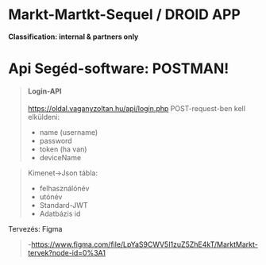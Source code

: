 # Markt-Martkt-Sequel / DROID APP
**Classification: internal & partners only**

# Api Segéd-software: POSTMAN!
> #### Login-API
> https://oldal.vaganyzoltan.hu/api/login.php
> POST-request-ben kell elküldeni:
> - name (username)
> - password
> - token (ha van)
> - deviceName

> Kimenet->Json tábla:
>  - felhasználónév
>  - utónév
>  - Standard-JWT
>  - Adatbázis id

Tervezés: Figma
>  -https://www.figma.com/file/LpYaS9CWV5I1zuZ5ZhE4kT/MarktMarkt-tervek?node-id=0%3A1
